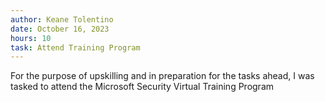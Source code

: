 ```yaml
---
author: Keane Tolentino
date: October 16, 2023
hours: 10
task: Attend Training Program
---
```


For the purpose of upskilling and in preparation for the tasks ahead, I was tasked to attend the Microsoft Security Virtual Training Program
